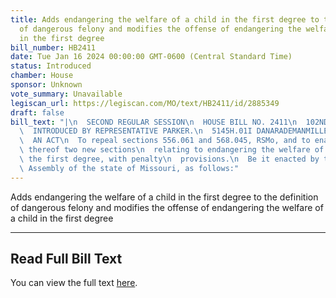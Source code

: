```yaml
---
title: Adds endangering the welfare of a child in the first degree to the definition
  of dangerous felony and modifies the offense of endangering the welfare of a child
  in the first degree
bill_number: HB2411
date: Tue Jan 16 2024 00:00:00 GMT-0600 (Central Standard Time)
status: Introduced
chamber: House
sponsor: Unknown
vote_summary: Unavailable
legiscan_url: https://legiscan.com/MO/text/HB2411/id/2885349
draft: false
bill_text: "|\n  SECOND REGULAR SESSION\n  HOUSE BILL NO. 2411\n  102ND GENERAL ASSEMBLY\n\
  \  INTRODUCED BY REPRESENTATIVE PARKER.\n  5145H.01I DANARADEMANMILLER,ChiefClerk\n\
  \  AN ACT\n  To repeal sections 556.061 and 568.045, RSMo, and to enact in lieu\
  \ thereof two new sections\n  relating to endangering the welfare of a child in\
  \ the first degree, with penalty\n  provisions.\n  Be it enacted by the General\
  \ Assembly of the state of Missouri, as follows:"
---
```

Adds endangering the welfare of a child in the first degree to the definition of dangerous felony and modifies the offense of endangering the welfare of a child in the first degree

---

## Read Full Bill Text

You can view the full text [here](https://legiscan.com/MO/text/HB2411/id/2885349).
